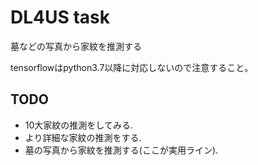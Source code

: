 # DL4US task

墓などの写真から家紋を推測する

tensorflowはpython3.7以降に対応しないので注意すること。

## TODO

- 10大家紋の推測をしてみる.
- より詳細な家紋の推測をする.
- 墓の写真から家紋を推測する(ここが実用ライン).
